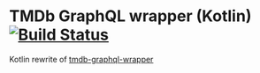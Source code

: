 # TMDb GraphQL wrapper (Kotlin) [![Build Status](https://travis-ci.org/asherjames/tmdb-graphql-wrapper-kotlin.svg?branch=master)](https://travis-ci.org/asherjames/tmdb-graphql-wrapper-kotlin)

Kotlin rewrite of [tmdb-graphql-wrapper](https://github.com/asherjames/tmdb-graphql-wrapper)